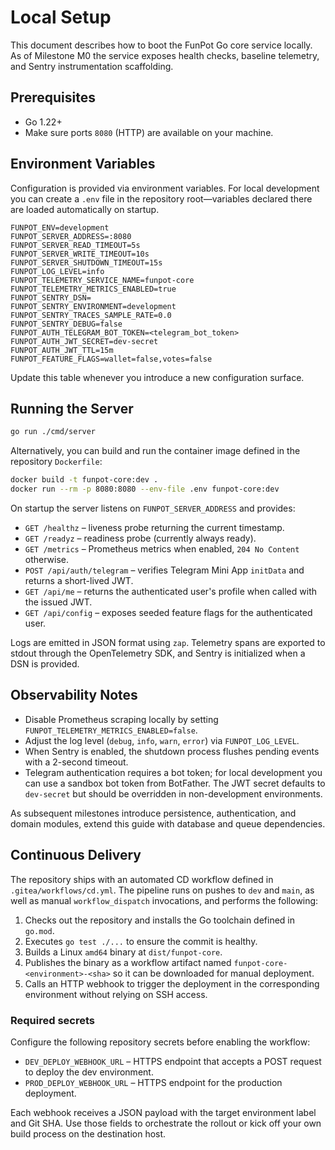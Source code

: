 # Local Setup

This document describes how to boot the FunPot Go core service locally. As of
Milestone M0 the service exposes health checks, baseline telemetry, and Sentry
instrumentation scaffolding.

## Prerequisites
- Go 1.22+
- Make sure ports `8080` (HTTP) are available on your machine.

## Environment Variables
Configuration is provided via environment variables. For local development you
can create a `.env` file in the repository root—variables declared there are
loaded automatically on startup.

```env
FUNPOT_ENV=development
FUNPOT_SERVER_ADDRESS=:8080
FUNPOT_SERVER_READ_TIMEOUT=5s
FUNPOT_SERVER_WRITE_TIMEOUT=10s
FUNPOT_SERVER_SHUTDOWN_TIMEOUT=15s
FUNPOT_LOG_LEVEL=info
FUNPOT_TELEMETRY_SERVICE_NAME=funpot-core
FUNPOT_TELEMETRY_METRICS_ENABLED=true
FUNPOT_SENTRY_DSN=
FUNPOT_SENTRY_ENVIRONMENT=development
FUNPOT_SENTRY_TRACES_SAMPLE_RATE=0.0
FUNPOT_SENTRY_DEBUG=false
FUNPOT_AUTH_TELEGRAM_BOT_TOKEN=<telegram_bot_token>
FUNPOT_AUTH_JWT_SECRET=dev-secret
FUNPOT_AUTH_JWT_TTL=15m
FUNPOT_FEATURE_FLAGS=wallet=false,votes=false
```

Update this table whenever you introduce a new configuration surface.

## Running the Server
```bash
go run ./cmd/server
```

Alternatively, you can build and run the container image defined in the
repository `Dockerfile`:

```bash
docker build -t funpot-core:dev .
docker run --rm -p 8080:8080 --env-file .env funpot-core:dev
```

On startup the server listens on `FUNPOT_SERVER_ADDRESS` and provides:
- `GET /healthz` – liveness probe returning the current timestamp.
- `GET /readyz` – readiness probe (currently always ready).
- `GET /metrics` – Prometheus metrics when enabled, `204 No Content` otherwise.
- `POST /api/auth/telegram` – verifies Telegram Mini App `initData` and returns a short-lived JWT.
- `GET /api/me` – returns the authenticated user's profile when called with the issued JWT.
- `GET /api/config` – exposes seeded feature flags for the authenticated user.

Logs are emitted in JSON format using `zap`. Telemetry spans are exported to
stdout through the OpenTelemetry SDK, and Sentry is initialized when a DSN is
provided.

## Observability Notes
- Disable Prometheus scraping locally by setting `FUNPOT_TELEMETRY_METRICS_ENABLED=false`.
- Adjust the log level (`debug`, `info`, `warn`, `error`) via `FUNPOT_LOG_LEVEL`.
- When Sentry is enabled, the shutdown process flushes pending events with a
  2-second timeout.
- Telegram authentication requires a bot token; for local development you can
  use a sandbox bot token from BotFather. The JWT secret defaults to
  `dev-secret` but should be overridden in non-development environments.

As subsequent milestones introduce persistence, authentication, and domain
modules, extend this guide with database and queue dependencies.

## Continuous Delivery
The repository ships with an automated CD workflow defined in
`.gitea/workflows/cd.yml`. The pipeline runs on pushes to `dev` and `main`, as
well as manual `workflow_dispatch` invocations, and performs the following:

1. Checks out the repository and installs the Go toolchain defined in `go.mod`.
2. Executes `go test ./...` to ensure the commit is healthy.
3. Builds a Linux `amd64` binary at `dist/funpot-core`.
4. Publishes the binary as a workflow artifact named `funpot-core-<environment>-<sha>` so it can be downloaded for manual deployment.
5. Calls an HTTP webhook to trigger the deployment in the corresponding
   environment without relying on SSH access.

### Required secrets
Configure the following repository secrets before enabling the workflow:

- `DEV_DEPLOY_WEBHOOK_URL` – HTTPS endpoint that accepts a POST request to
  deploy the dev environment.
- `PROD_DEPLOY_WEBHOOK_URL` – HTTPS endpoint for the production deployment.

Each webhook receives a JSON payload with the target environment label and Git
SHA. Use those fields to orchestrate the rollout or kick off your own build
process on the destination host.

